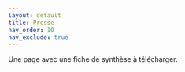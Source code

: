 ```yaml
---
layout: default
title: Presse
nav_order: 10
nav_exclude: true
---
```


Une page avec une fiche de synthèse à télécharger.
